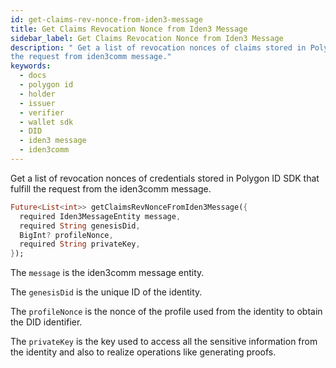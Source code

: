 ```yaml
---
id: get-claims-rev-nonce-from-iden3-message
title: Get Claims Revocation Nonce from Iden3 Message
sidebar_label: Get Claims Revocation Nonce from Iden3 Message
description: " Get a list of revocation nonces of claims stored in Polygon ID Sdk that fulfill
the request from iden3comm message."
keywords:
  - docs
  - polygon id
  - holder
  - issuer
  - verifier
  - wallet sdk
  - DID
  - iden3 message
  - iden3comm
---
```


Get a list of revocation nonces of credentials stored in Polygon ID SDK that fulfill the request from the iden3comm message.

```dart
Future<List<int>> getClaimsRevNonceFromIden3Message({
  required Iden3MessageEntity message,
  required String genesisDid,
  BigInt? profileNonce,
  required String privateKey,
});
```

The `message` is the iden3comm message entity.

The `genesisDid` is the unique ID of the identity.

The `profileNonce` is the nonce of the profile used from the identity to obtain the DID identifier.

The `privateKey` is the key used to access all the sensitive information from the identity and also to realize operations like generating proofs.
